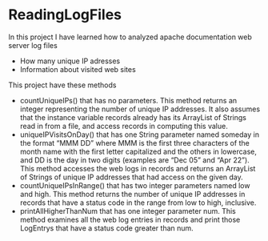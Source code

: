 # ReadingLogFiles
In this project I have learned how to analyzed apache documentation web server log files
 - How many unique IP adresses
 - Information about visited web sites

This project have these methods

- countUniqueIPs()  that has no parameters. This method returns an integer representing the number of unique IP addresses. It also assumes that the instance variable records already has its ArrayList of Strings read in from a file, and access records in computing this value. 
- uniqueIPVisitsOnDay() that has one String parameter named someday in the format “MMM DD” where MMM is the first three characters of the month name with the first letter capitalized and the others in lowercase, and DD is the day in two digits (examples are “Dec 05” and “Apr 22”). This method accesses the web logs in records and returns an ArrayList of Strings of unique IP addresses that had access on the given day.
- countUniqueIPsInRange() that has two integer parameters named low and high. This method returns the number of unique IP addresses in records that have a status code in the range from low to high, inclusive. 
- printAllHigherThanNum that has one integer parameter num. This method examines all the web log entries in records and print those LogEntrys that have a status code greater than num. 
